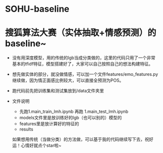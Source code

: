 # SOHU-baseline
# 搜狐算法大赛（实体抽取+情感预测）的baseline~

* 没有用深度模型，用的传统的lgb当成分类做的，这里的代码只用了一个非常基本的tfidf特征，模型搭建好了，大家可以自己按照自己的想法构建特征。

* 想先做实体的部分，就没做情感，可以加一个文件features/emo_features.py继续做，因为情正面感比例较大，可以直接全预测为POS。

* 跑代码前先把训练集和测试集放到/data文件夹里

* 文件说明
  - 先跑1.main_train_lmh.ipynb 再跑  1.main_test_lmh.ipynb
  - models文件里是放训练好的lgb（也可以别的）模型的
  - features里是放计算好的特征的
  - results
  
  如果想用传统（当做分类）的方法做，可以基于我的代码继续写下去，祝好运！心情好就点个star啦~
